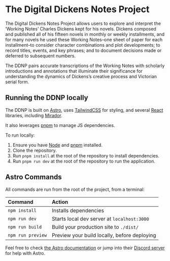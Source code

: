 # The Digital Dickens Notes Project

The Digital Dickens Notes Project allows users to explore and interpret the ‘Working Notes’ Charles Dickens kept for his novels. Dickens composed and published all of his fifteen novels in monthly or weekly installments, and for many novels he used these Working Notes–one sheet of paper for each installment–to consider character combinations and plot developments; to record titles, events, and key phrases; and to document decisions made or deferred to subsequent numbers. 

The DDNP pairs accurate transcriptions of the Working Notes with scholarly introductions and annotations that illuminate their significance for understanding the dynamics of Dickens’s creative process and Victorian serial form.  

## Running the DDNP locally

The DDNP is built on [Astro](https://astro.build/), uses [TailwindCSS](https://tailwindcss.com/) for styling, and several [React](https://reactjs.org/) libraries, including [Mirador](https://projectmirador.org/).

It also leverages [pnpm](https://pnpm.js.org/) to manage JS dependencies.

To run locally:

1. Ensure you have [Node](https://nodejs.org/) and [pnpm](https://pnpm.js.org/) installed.
2. Clone the repository.
3. Run `pnpm install` at the root of the repository to install dependencies.
4. Run `pnpm run dev` at the root of the repository to run the application. 

## Astro Commands

All commands are run from the root of the project, from a terminal:

| Command           | Action                                       |
|:----------------  |:-------------------------------------------- |
| `npm install`     | Installs dependencies                        |
| `npm run dev`     | Starts local dev server at `localhost:3000`  |
| `npm run build`   | Build your production site to `./dist/`      |
| `npm run preview` | Preview your build locally, before deploying |

Feel free to check [the Astro documentation](https://docs.astro.build) or jump into their [Discord server](https://astro.build/chat) for help with Astro.
